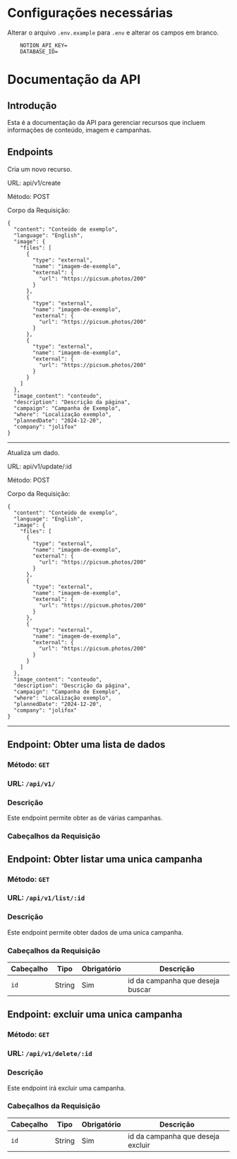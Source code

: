 # Configurações necessárias
Alterar o arquivo `.env.example` para `.env` e alterar os campos em branco.

```env
    NOTION_API_KEY=
    DATABASE_ID=
```


# Documentação da API


## Introdução

Esta é a documentação da API para gerenciar recursos que incluem informações de conteúdo, imagem e campanhas.

## Endpoints

Cria um novo recurso.

URL: api/v1/create

Método: POST

Corpo da Requisição:

````http
{
  "content": "Conteúdo de exemplo",
  "language": "English",
  "image": {
    "files": [
      {
        "type": "external",
        "name": "imagem-de-exemplo",
        "external": {
          "url": "https://picsum.photos/200"
        }
      },
      {
        "type": "external",
        "name": "imagem-de-exemplo",
        "external": {
          "url": "https://picsum.photos/200"
        }
      },
      {
        "type": "external",
        "name": "imagem-de-exemplo",
        "external": {
          "url": "https://picsum.photos/200"
        }
      }
    ]
  },
  "image_content": "conteudo",
  "description": "Descrição da página",
  "campaign": "Campanha de Exemplo",
  "where": "Localização exemplo",
  "plannedDate": "2024-12-20",
  "company": "jolifox"
}

````

---

Atualiza um dado.

URL: api/v1/update/:id

Método: POST

Corpo da Requisição:

````http
{
  "content": "Conteúdo de exemplo",
  "language": "English",
  "image": {
    "files": [
      {
        "type": "external",
        "name": "imagem-de-exemplo",
        "external": {
          "url": "https://picsum.photos/200"
        }
      },
      {
        "type": "external",
        "name": "imagem-de-exemplo",
        "external": {
          "url": "https://picsum.photos/200"
        }
      },
      {
        "type": "external",
        "name": "imagem-de-exemplo",
        "external": {
          "url": "https://picsum.photos/200"
        }
      }
    ]
  },
  "image_content": "conteudo",
  "description": "Descrição da página",
  "campaign": "Campanha de Exemplo",
  "where": "Localização exemplo",
  "plannedDate": "2024-12-20",
  "company": "jolifox"
}

````


---
## Endpoint: Obter uma lista de dados

### Método: `GET`
### URL: `/api/v1/`

### Descrição
Este endpoint permite obter as de várias campanhas. 
### Cabeçalhos da Requisição


## Endpoint: Obter listar uma unica campanha

### Método: `GET`
### URL: `/api/v1/list/:id`

### Descrição
Este endpoint permite obter dados de uma unica campanha. 
### Cabeçalhos da Requisição

| Cabeçalho         | Tipo   | Obrigatório | Descrição                       |
|-------------------|--------|-------------|---------------------------------|
| `id`   | String | Sim         | id da campanha que deseja buscar |



## Endpoint: excluir uma unica campanha

### Método: `GET`
### URL: `/api/v1/delete/:id`

### Descrição
Este endpoint irá excluir uma campanha. 
### Cabeçalhos da Requisição

| Cabeçalho         | Tipo   | Obrigatório | Descrição                       |
|-------------------|--------|-------------|---------------------------------|
| `id`   | String | Sim         | id da campanha que deseja excluir |
